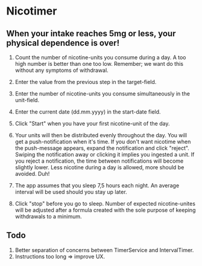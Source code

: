 Nicotimer 
=========
When your intake reaches 5mg or less, your physical dependence is over!
-----------------------------------------------------------------------

1. Count the number of nicotine-units you consume during a day.
A too high number is better than one too low. Remember; we want do this without any symptoms of withdrawal.

2. Enter the value from the previous step in the target-field.

3. Enter the number of nicotine-units you consume simultaneously in the unit-field.

4. Enter the current date (dd.mm.yyyy) in the start-date field.

5. Click "Start" when you have your first nicotine-unit of the day.

6. Your units will then be distributed evenly throughout the day.
You will get a push-notification when it's time. If you don't want nicotime when the push-message appears, 
expand the notification and click "reject". Swiping the notification away or clicking it implies you ingested a unit. 
If you reject a notification, the time between notifications will become slightly lower.
Less nicotine during a day is allowed, more should be avoided. Duh!

7. The app assumes that you sleep 7,5 hours each night. An average interval will be used should you stay up later.

8. Click "stop" before you go to sleep. Number of expected nicotine-unites will be adjusted after a formula created
with the sole purpose of keeping withdrawals to a minimum.

Todo
----
 
1. Better separation of concerns between TimerService and IntervalTimer.
2. Instructions too long => improve UX.

